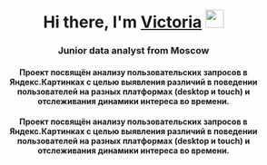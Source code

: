 <h1 align="center">Hi there, I'm <a href="https://t.me/fortapt_sjel" target="_blank">Victoria</a> 
<img src="https://github.com/blackcater/blackcater/raw/main/images/Hi.gif" height="32"/></h1>
<h3 align="center">Junior data analyst from Moscow </h3>
<h4 align="center">Проект посвящён анализу пользовательских запросов в Яндекс.Картинках с целью выявления различий в поведении пользователей на разных платформах (desktop и touch) и отслеживания динамики интереса во времени.</h4>
<h4 align="center">Проект посвящён анализу пользовательских запросов в Яндекс.Картинках с целью выявления различий в поведении пользователей на разных платформах (desktop и touch) и отслеживания динамики интереса во времени.</h4>
